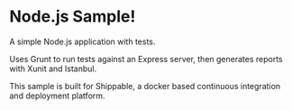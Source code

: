 Node.js Sample!
=================

A simple Node.js application with tests.

Uses     Grunt to run tests against an Express server, then generates reports with Xunit and Istanbul.

This sample is built for Shippable, a docker based continuous integration and deployment platform.
